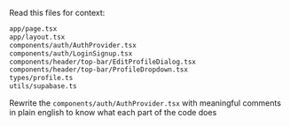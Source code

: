 Read this files for context:

```txt
app/page.tsx
app/layout.tsx
components/auth/AuthProvider.tsx
components/auth/LoginSignup.tsx
components/header/top-bar/EditProfileDialog.tsx
components/header/top-bar/ProfileDropdown.tsx
types/profile.ts
utils/supabase.ts
```

Rewrite the `components/auth/AuthProvider.tsx` with meaningful comments in plain english to know what each part of the code does